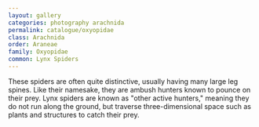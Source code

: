 ```yaml
---
layout: gallery
categories: photography arachnida
permalink: catalogue/oxyopidae
class: Arachnida
order: Araneae
family: Oxyopidae
common: Lynx Spiders
---
```


These spiders are often quite distinctive, usually having many large leg spines. Like their namesake, they are ambush hunters known to pounce on their prey. Lynx spiders are known as "other active hunters," meaning they do not run along the ground, but traverse three-dimensional space such as plants and structures to catch their prey.